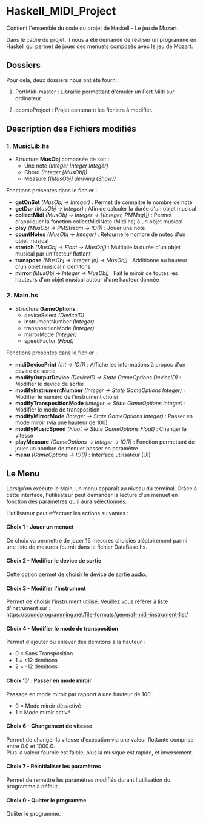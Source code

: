 # Haskell_MIDI_Project

Contient l'ensemble du code du projet de Haskell - Le jeu de Mozart.

Dans le cadre du projet, il nous a été demandé de réaliser un programme en Haskell qui permet de jouer des menuets composés avec le jeu de Mozart. 

## Dossiers
Pour cela, deux dossiers nous ont été fourni : 

1) PortMidi-master : Librairie permettant d'émuler un Port Midi sur ordinateur.

2) pcompProject : Projet contenant les fichiers à modifier.

## Description des Fichiers modifiés

### 1. MusicLib.hs

- Structure **MusObj** composée de soit : 
    - Une note *(Integer Integer Integer)*
    - Chord *(Integer [MusObj])*
    - Measure *([MusObj] deriving (Show))* 

Fonctions présentes dans le fichier :
- **getOnSet** *(MusObj -> Integer)* : Permet de connaitre le nombre de note
- **getDur** *(MusObj -> Integer)* : Afin de calculer la durée d'un objet musical
- **collectMidi** *(MusObj -> Integer -> [(Integer, PMMsg)])* : Permet d'appliquer la fonction collectMidiNote (Midi.hs) à un objet musical
- **play** *(MusObj -> PMStream -> IO())* : Jouer une note
- **countNotes** *(MusObj -> Integer)* : Retourne le nombre de notes d'un objet musical
- **stretch** *(MusObj -> Float -> MusObj)* : Multiplie la durée d'un objet musical par un facteur flottant
- **transpose** *(MusObj -> Integer (n) -> MusObj)* : Additionne au hauteur d'un objet musical n demitons
- **mirror** *(MusObj -> Integer -> MusObj)* : Fait le miroir de toutes les hauteurs d'un objet musical autour d'une hauteur donnée

### 2. Main.hs

- Structure **GameOptions** : 
    - deviceSelect *(DeviceID)* 
    - instrumentNumber *(Integer)*
    - transpositionMode *(Integer)*
    - mirrorMode *(Integer)*
    - speedFactor *(Float)* 

Fonctions présentes dans le fichier :
- **midiDevicePrint** *(Int -> IO())* : Affiche les informations à propos d'un device de sortie
- **modifyOutputDevice** *(DeviceID -> State GameOptions DeviceID)* : Modifier le device de sortie
- **modifyInstrumentNumber** *(Integer -> State GameOptions Integer)* : Modifier le numéro de l'instrument choisi
- **modifyTranspositionMode** *(Integer -> State GameOptions Integer)* : Modifier le mode de transposition
- **modifyMirrorMode** *(Integer -> State GameOptions Integer)* : Passer en mode miroir (via une hauteur de 100) 
- **modifyMusicSpeed** *(Float -> State GameOptions Float)* : Changer la vitesse
- **playMeasure** *(GameOptions -> Integer -> IO())* : Fonction permettant de jouer un nombre de menuet passer en paramètre 
- **menu** *(GameOptions -> IO())* : Interface utilisateur (UI)

## Le Menu

Lorsqu'on exécute le Main, un menu apparaît au niveau du terminal. Grâce à cette interface, l'utilisateur peut demander la lecture d'un menuet en fonction des paramètres qu'il aura sélectionnés.

L'utilisateur peut effectuer les actions suivantes : 

#### Choix 1 - Jouer un menuet 

Ce choix va permettre de jouer 16 mesures choisies aléatoirement parmi une liste de mesures fournit dans le fichier DataBase.hs.

#### Choix 2 - Modifier le device de sortie 

Cette option permet de choisir le device de sortie audio.

#### Choix 3 - Modifier l'instrument

Permet de choisir l'instrument utilisé.
Veuillez vous référer à liste d'instrument sur :
<br/>https://soundprogramming.net/file-formats/general-midi-instrument-list/

#### Choix 4 - Modifier le mode de transposition 

Permet d'ajouter ou enlever des demitons à la hauteur :
- 0 = Sans Transposition
- 1 = +12 demitons
- 2 = -12 demitons

#### Choix '5' : Passer en mode miroir

Passage en mode miroir par rapport à une hauteur de 100 :
- 0 = Mode miroir désactivé
- 1 = Mode miroir activé 

#### Choix 6 - Changement de vitesse

Permet de changer la vitesse d'execution via une valeur flottante comprise entre 0.0 et 1000.0. 
<br/>Plus la valeur fournie est faible, plus la musique est rapide, et inversement.

#### Choix 7 - Réinitialiser les paramètres

Permet de remettre les paramètres modifiés durant l'utilisation du programme à défaut.

#### Choix 0 - Quitter le programme

Quiiter le programme.





